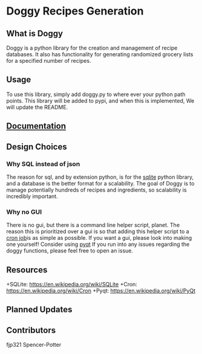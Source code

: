 # Doggy Recipes Generation

## What is Doggy

Doggy is a python library for the creation and management of recipe databases. It also has functionality for generating randomized grocery lists for a specified number of recipes. 

## Usage

To use this library, simply add doggy.py to where ever your python path points. This library will be added to pypi, and when this is implemented, We will update the README. 

## [Documentation](https://fjp321.github.io/doggy)

## Design Choices

### Why SQL instead of json

The reason for sql, and  by extension python, is for the [sqlite](https://en.wikipedia.org/wiki/SQLite) python library, and a database is the better format for a scalability. The goal of Doggy is to manage potentially hundreds of recipes and ingredients, so scalability is incredibly important. 

### Why no GUI

There is no gui, but there is a command line helper script, planet. The reason this is prioritized over a gui is so that adding this helper script to a [cron job](https://en.wikipedia.org/wiki/Cron)is as simple as possible. If you want a gui, please look into making one yourself! Consider using [pyqt](https://en.wikipedia.org/wiki/PyQt) If you run into any issues regarding the doggy functions, please feel free to open an issue.

## Resources

+SQLite: https://en.wikipedia.org/wiki/SQLite
+Cron: https://en.wikipedia.org/wiki/Cron
+Pyqt: https://en.wikipedia.org/wiki/PyQt

## Planned Updates

## Contributors
fjp321
Spencer-Potter
